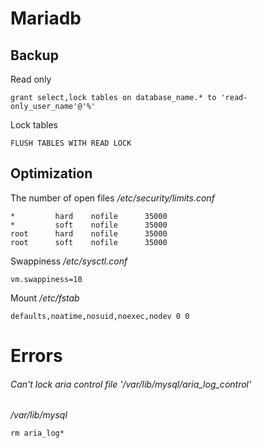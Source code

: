 # Mariadb
## Backup

Read only
```
grant select,lock tables on database_name.* to 'read-only_user_name'@'%'
```

Lock tables
```
FLUSH TABLES WITH READ LOCK
```

## Optimization

The number of open files
_/etc/security/limits.conf_
```
*         hard    nofile      35000
*         soft    nofile      35000
root      hard    nofile      35000
root      soft    nofile      35000
```

Swappiness
_/etc/sysctl.conf_
```
vm.swappiness=10
```

Mount
_/etc/fstab_
```
defaults,noatime,nosuid,noexec,nodev 0 0
```

# Errors
###### Can't lock aria control file '/var/lib/mysql/aria_log_control'
_/var/lib/mysql_
```
rm aria_log*
```
